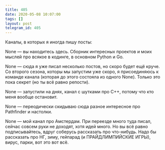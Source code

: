 ```yaml
---
title: 405
date: 2020-05-08 10:07:00
tags: []
layout: post
telegram_id: 405
---
```


Каналы, в которых я иногда пишу посты:

None — вы находитесь здесь. Сборник интересных проектов и моих мыслей про всякое в кодинге, в основном Python и Go.

None — сюда я уже писал несколько постов, но скоро будет ещё круче. Со второго сезона, которы мы запустим уже скоро, я присоединяюсь к команде канала (которая до этого состояла из одного None). Только это пока секрет (но ты всё равно репости).

None — запустили на днях, канал с шутками про C++, потому что кто меня вообще остановит.

None — переодически скидываю сюда разное интересное про Pathfinder и настолки.

None — мой канал про Амстердам. При переезде много туда писал, сейчас совсем руки не доходят, хотя идей много. Но вы всё равно подписывайтесь, вдруг соберусь рассказать про что-нибудь. Надо бы рассказать про НГ, зиму, гейпарад (и ПРАЙДЛИМПИЙСКИЕ ИГРЫ), вирус, парки, вот это вот всё.
